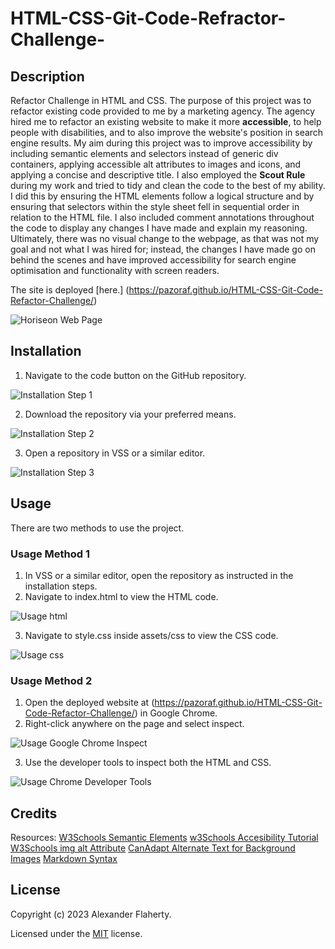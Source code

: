 # HTML-CSS-Git-Code-Refractor-Challenge-


## Description
Refactor Challenge in HTML and CSS.
The purpose of this project was to refactor existing code provided to me by a marketing agency. The agency hired me to refactor an existing website to make it more **accessible**, to help people with disabilities, and to also improve the website's position in search engine results.
My aim during this project was to improve accessibility by including semantic elements and selectors instead of generic div containers, applying accessible alt attributes to images and icons, and applying a concise and descriptive title. I also employed the **Scout Rule** during my work and tried to tidy and clean the code to the best of my ability. I did this by ensuring the HTML elements follow a logical structure and by ensuring that selectors within the style sheet fell in sequential order in relation to the HTML file. I also included comment annotations throughout the code to display any changes I have made and explain my reasoning.
Ultimately, there was no visual change to the webpage, as that was not my goal and not what I was hired for; instead, the changes I have made go on behind the scenes and have improved accessibility for search engine optimisation and functionality with screen readers.


The site is deployed [here.] (https://pazoraf.github.io/HTML-CSS-Git-Code-Refactor-Challenge/)



![Horiseon Web Page](assets/images/Horiseon-readme-screenshot.png)


## Installation


1. Navigate to the code button on the GitHub repository.


![Installation Step 1](assets/images/installation-step1.png)


2. Download the repository via your preferred means.


![Installation Step 2](assets/images/installation-step2.png)


3. Open a repository in VSS or a similar editor.


![Installation Step 3](assets/images/installation-step3.png)



## Usage


There are two methods to use the project.
### Usage Method 1
1. In VSS or a similar editor, open the repository as instructed in the installation steps.
2. Navigate to index.html to view the HTML code.


![Usage html](assets/images/Usage1.png)


3. Navigate to style.css inside assets/css to view the CSS code.


![Usage css](assets/images/Usage2.png)


### Usage Method 2
1. Open the deployed website at (https://pazoraf.github.io/HTML-CSS-Git-Code-Refactor-Challenge/) in Google Chrome.
2. Right-click anywhere on the page and select inspect.


![Usage Google Chrome Inspect](assets/images/Usage3.png)


3. Use the developer tools to inspect both the HTML and CSS.


![Usage Chrome Developer Tools](assets/images/Usage4.png)



## Credits


Resources:
[W3Schools Semantic Elements](https://www.w3schools.com/html/html5_semantic_elements.asp)
[w3Schools Accesibility Tutorial](https://www.w3schools.com/accessibility/index.php)
[W3Schools img alt Attribute](https://www.w3schools.com/tags/att_img_alt.asp)
[CanAdapt Alternate Text for Background Images](https://www.davidmacd.com/blog/alternate-text-for-css-background-images.html)
[Markdown Syntax](https://www.markdownguide.org/basic-syntax/#links)

## License
Copyright (c) 2023 Alexander Flaherty.

Licensed under the [MIT](LICENSE.txt) license.